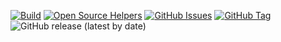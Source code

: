 [![Build](https://github.com/punkerside/container-gh/actions/workflows/main.yml/badge.svg?branch=main)](https://github.com/punkerside/container-gh/actions/workflows/main.yml)
[![Open Source Helpers](https://www.codetriage.com/punkerside/container-gh/badges/users.svg)](https://www.codetriage.com/punkerside/container-gh)
[![GitHub Issues](https://img.shields.io/github/issues/punkerside/container-gh.svg)](https://github.com/punkerside/container-gh/issues)
[![GitHub Tag](https://img.shields.io/github/tag-date/punkerside/container-gh.svg?style=plastic)](https://github.com/punkerside/container-gh/tags/)
![GitHub release (latest by date)](https://img.shields.io/github/v/release/punkerside/container-gh)
